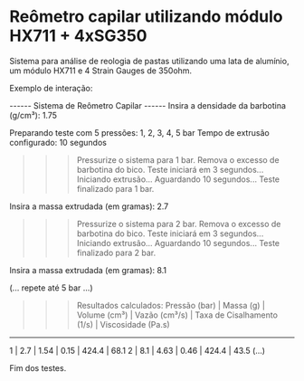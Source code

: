 # Reômetro capilar utilizando módulo HX711 + 4xSG350
Sistema para análise de reologia de pastas utilizando uma lata de alumínio, um módulo HX711 e 4 Strain Gauges de 350ohm.

Exemplo de interação:

------ Sistema de Reômetro Capilar ------
Insira a densidade da barbotina (g/cm³): 1.75

Preparando teste com 5 pressões: 1, 2, 3, 4, 5 bar
Tempo de extrusão configurado: 10 segundos

>>> Pressurize o sistema para 1 bar.
Remova o excesso de barbotina do bico.
Teste iniciará em 3 segundos...
Iniciando extrusão...
Aguardando 10 segundos...
Teste finalizado para 1 bar.

Insira a massa extrudada (em gramas): 2.7

>>> Pressurize o sistema para 2 bar.
Remova o excesso de barbotina do bico.
Teste iniciará em 3 segundos...
Iniciando extrusão...
Aguardando 10 segundos...
Teste finalizado para 2 bar.

Insira a massa extrudada (em gramas): 8.1

(... repete até 5 bar ...)

>>> Resultados calculados:
Pressão (bar) | Massa (g) | Volume (cm³) | Vazão (cm³/s) | Taxa de Cisalhamento (1/s) | Viscosidade (Pa.s)
-------------------------------------------------------------------------------------------------------------
1             | 2.7       | 1.54         | 0.15          | 424.4                       | 68.1
2             | 8.1       | 4.63         | 0.46          | 424.4                       | 43.5
(...)

Fim dos testes.

